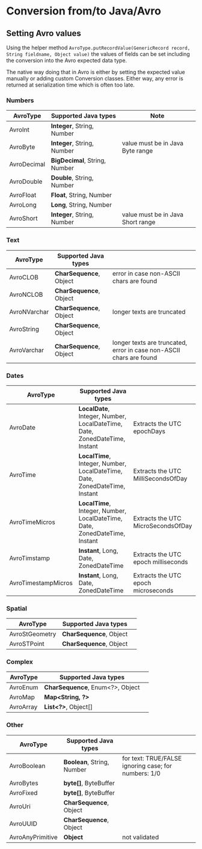 # Conversion from/to Java/Avro


## Setting Avro values

Using the helper method `AvroType.putRecordValue(GenericRecord record, String fieldname, Object value)` the values of fields can be set including the conversion into the Avro expected data type.

The native way doing that in Avro is either by setting the expected value manually or adding custom Conversion classes. Either way, any error is returned at serialization time which is often too late.

### Numbers

| AvroType    | Supported Java types             | Note |
|-------------|----------------------------------|------|
| AvroInt     | **Integer**, String, Number      |      |
| AvroByte    | **Integer**, String, Number      | value must be in Java Byte range |
| AvroDecimal | **BigDecimal**, String, Number   |      |
| AvroDouble  | **Double**, String, Number       |      |
| AvroFloat   | **Float**, String, Number        |      |
| AvroLong    | **Long**, String, Number         |      |
| AvroShort   | **Integer**, String, Number      | value must be in Java Short range |

### Text

| AvroType     | Supported Java types             |      |
|--------------|----------------------------------|------|
| AvroCLOB     | **CharSequence**, Object         | error in case non-ASCII chars are found     |
| AvroNCLOB    | **CharSequence**, Object         |      |
| AvroNVarchar | **CharSequence**, Object         | longer texts are truncated     |
| AvroString   | **CharSequence**, Object         |      |
| AvroVarchar  | **CharSequence**, Object         | longer texts are truncated, error in case non-ASCII chars are found |

### Dates

| AvroType            | Supported Java types         |      |
|---------------------|------------------------------|------|
| AvroDate            | **LocalDate**, Integer, Number, LocalDateTime, Date, ZonedDateTime, Instant | Extracts the UTC epochDays |
| AvroTime            | **LocalTime**, Integer, Number, LocalDateTime, Date, ZonedDateTime, Instant | Extracts the UTC MilliSecondsOfDay |
| AvroTimeMicros      | **LocalTime**, Integer, Number, LocalDateTime, Date, ZonedDateTime, Instant | Extracts the UTC MicroSecondsOfDay |
| AvroTimstamp        | **Instant**, Long, Date, ZonedDateTime         | Extracts the UTC epoch milliseconds |
| AvroTimestampMicros | **Instant**, Long, Date, ZonedDateTime         | Extracts the UTC epoch microseconds |


### Spatial

| AvroType       | Supported Java types         |      |
|----------------|------------------------------|------|
| AvroStGeometry | **CharSequence**, Object     |      |
| AvroSTPoint    | **CharSequence**, Object     |      |

### Complex

| AvroType    | Supported Java types              |      |
|-------------|-----------------------------------|------|
| AvroEnum    | **CharSequence**, Enum<?>, Object |      |
| AvroMap     | **Map<String, ?>**                |      |
| AvroArray   | **List<?>**, Object[]             |      |

### Other

| AvroType         | Supported Java types             |      |
|------------------|----------------------------------|------|
| AvroBoolean      | **Boolean**, String, Number      | for text: TRUE/FALSE ignoring case; for numbers: 1/0 |
| AvroBytes        | **byte[]**, ByteBuffer           |      |
| AvroFixed        | **byte[]**, ByteBuffer           |      |
| AvroUri          | **CharSequence**, Object         |      |
| AvroUUID         | **CharSequence**, Object         |      |
| AvroAnyPrimitive | **Object**                       | not validated |

